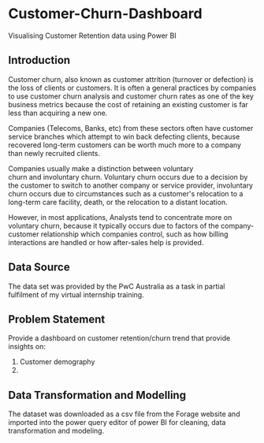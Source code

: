 # Customer-Churn-Dashboard
Visualising Customer Retention data using Power BI 

## Introduction 

Customer churn, also known as customer attrition (turnover or defection) is the loss of clients or customers.
It is often a general practices by companies to use customer churn analysis and customer churn rates as one of the key business metrics because the cost of retaining an existing customer is far less than acquiring a new one. 

Companies (Telecoms, Banks, etc) from these sectors often have customer service branches which attempt to win back defecting clients, because recovered long-term customers can be worth much more to a company than newly recruited clients.

Companies usually make a distinction between voluntary churn and involuntary churn. 
Voluntary churn occurs due to a decision by the customer to switch to another company or service provider, involuntary churn occurs due to circumstances such as a customer's relocation to a long-term care facility, death, or the relocation to a distant location. 

However, in most applications, Analysts tend to concentrate more on voluntary churn, because it typically occurs due to factors of the company-customer relationship which companies control, such as how billing interactions are handled or how after-sales help is provided.

## Data Source

The data set was provided by the PwC Australia as a task in partial fulfilment of  my virtual internship training. 

## Problem Statement

Provide a dashboard on customer retention/churn trend that provide insights on:
1. Customer demography 
2. 

## Data Transformation and Modelling

The dataset was downloaded as a csv file from the Forage website and imported into the power query editor of power BI for cleaning, data transformation and modeling. 



